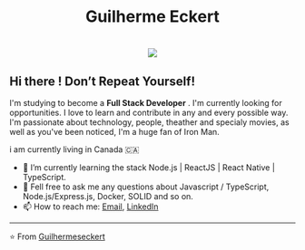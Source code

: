 <h1 align="center">
 Guilherme Eckert
</h1>

<h1 align="center"> 
  <img src="https://media.giphy.com/media/dXICCcws9oxxK/giphy.gif" />
</h1>

##  Hi there ! Don’t Repeat Yourself!



I'm studying to become a **Full Stack Developer** . I'm currently looking for opportunities. I love to learn and contribute in any and every possible way. I'm passionate about technology, people, theather and specialy movies, as well as you've been noticed, I'm a huge fan of Iron Man.

i am currently living in Canada 🇨🇦 

- 🌱 I’m currently learning the stack Node.js | ReactJS | React Native | TypeScript.
- 💬 Fell free to ask me any questions about Javascript / TypeScript, Node.js/Express.js, Docker, SOLID and so on.
- 📫 How to reach me: [Email](guilhermeseckert1@gmail.com), [LinkedIn](https://www.linkedin.com/in/guilherme-eckert/)
---

⭐ From [Guilhermeseckert](https://github.com/guilhermeseckert)
